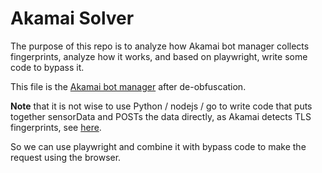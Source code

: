 # Akamai Solver

The purpose of this repo is to analyze how Akamai bot manager collects fingerprints, analyze how it works, and based on playwright, write some code to bypass it.

This file is the [Akamai bot manager](akamai-bm.js) after de-obfuscation.

**Note** that it is not wise to use Python / nodejs / go to write code that puts together sensorData and POSTs the data directly, as Akamai detects TLS fingerprints, see [here](https://www.blackhat.com/docs/eu-17/materials/eu-17-Shuster-Passive-Fingerprinting-Of-HTTP2-Clients-wp.pdf).

So we can use playwright and combine it with bypass code to make the request using the browser.